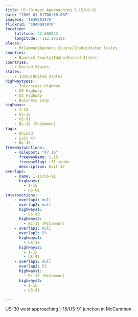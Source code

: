 ```yaml
---
title: US-30 West Approaching I-15/US-91
date: "2005-01-01T00:00:00Z"
imageid: "1849893876"
flickrid: "1849893876"
location:
    latitude: 42.660843
    longitude: -112.205191
places:
    - McCammon|Bannock County|Idaho|United States
counties:
    - Bannock County|Idaho|United States
countries:
    - United States
states:
    - Idaho|United States
highwaytypes:
    - Interstate Highway
    - US Highway
    - US Highway
    - Business Loop
highways:
    - I-15
    - US-30
    - US-91
    - BL-15 (McCammon)
tags:
    - Shield
    - Exit 47
    - BL-15
freewayJunctions:
    - milepost: "47.16"
      freewayName: I-15
      freewaySlug: i15-idaho
      description: Exit 47
overlaps:
    - name: I-15/US-91
      highways:
        - I-15
        - US-91
intersections:
    - overlap1: null
      overlap2: null
      highways1:
        - US-30
      highways2:
        - BL-15 (McCammon)
    - overlap1: null
      overlap2: 53
      highways1:
        - US-30
      highways2:
        - I-15
        - US-91
    - overlap1: null
      overlap2: 53
      highways1:
        - BL-15 (McCammon)
      highways2:
        - I-15
        - US-91

---
```

US-30 west approaching I-15/US-91 junction in McCammon.